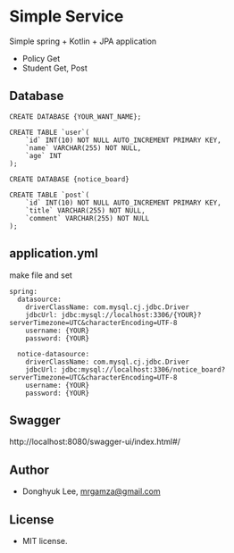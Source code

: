 # Simple Service
Simple spring + Kotlin + JPA application
- Policy Get 
- Student Get, Post

## Database
```mysql
CREATE DATABASE {YOUR_WANT_NAME};

CREATE TABLE `user`(
	`id` INT(10) NOT NULL AUTO_INCREMENT PRIMARY KEY,
	`name` VARCHAR(255) NOT NULL,
	`age` INT
);

CREATE DATABASE {notice_board}

CREATE TABLE `post`(
    `id` INT(10) NOT NULL AUTO_INCREMENT PRIMARY KEY,
    `title` VARCHAR(255) NOT NULL,
    `comment` VARCHAR(255) NOT NULL
);
```

## application.yml
make file and set
```properties
spring:
  datasource:
    driverClassName: com.mysql.cj.jdbc.Driver
    jdbcUrl: jdbc:mysql://localhost:3306/{YOUR}?serverTimezone=UTC&characterEncoding=UTF-8
    username: {YOUR}
    password: {YOUR}

  notice-datasource:
    driverClassName: com.mysql.cj.jdbc.Driver
    jdbcUrl: jdbc:mysql://localhost:3306/notice_board?serverTimezone=UTC&characterEncoding=UTF-8
    username: {YOUR}
    password: {YOUR}
```

## Swagger
http://localhost:8080/swagger-ui/index.html#/

## Author
- Donghyuk Lee, mrgamza@gmail.com

## License
- MIT license.
